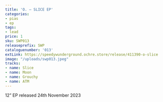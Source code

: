 ```yaml
---
title: 'O. – SLICE EP'
categories:
- pias
- ep
tags:
- lead
price: 1
sku: SWP013
releaseprefix: SWP
cataloguenumber: '013'
extLink: https://speedywunderground.ochre.store/release/411390-o-slice
image: "/uploads/swp013.jpeg"
tracks:
- name: Slice
- name: Moon
- name: Grouchy
- name: ATM
---
```


12” EP released 24th November 2023
